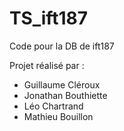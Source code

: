# TS_ift187
Code pour la DB de ift187

Projet réalisé par :
- Guillaume Cléroux
- Jonathan Bouthiette
- Léo Chartrand
- Mathieu Bouillon

